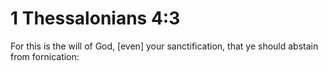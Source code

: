 # 1 Thessalonians 4:3

For this is the will of God, [even] your sanctification, that ye should abstain from fornication:
